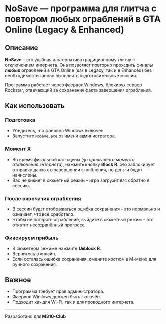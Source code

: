 # NoSave — программа для глитча с повтором любых ограблений в GTA Online (Legacy & Enhanced)

## Описание
**NoSave** – это удобная альтернатива традиционному глитчу с отключением интернета. Она позволяет повторно проходить финалы **любых** ограблений в GTA Online (как в Legacy, так и в Enhanced) без необходимости заново выполнять подготовительные миссии.

Программа работает через фаервол Windows, блокируя сервер Rockstar, отвечающий за сохранение факта завершения ограбления.

## Как использовать
### Подготовка
- Убедитесь, что фаервол Windows включён.
- Запустите `NoSave.exe` от имени администратора.

### Момент X
- Во время финальной кат-сцены (*до привычного момента отключения интернета*), нажмите кнопку **Block R**. Это заблокирует отправку данных о завершении ограбления, но деньги будут начислены.
- Вас не кикнет в сюжетный режим – игра загрузит вас обратно в сессию.

### После окончания ограбления
- В сессии будет отображаться ошибка сохранения – это нормально и означает, что всё сработало.
- Чтобы не потерять ограбление, выйдите в сюжетный режим – это откатит несохранённый прогресс.

### Фиксируем прибыль
- В сюжетном режиме нажмите **Unblock R**.
- Вернитесь в онлайн.
- Если осталась ошибка сохранения, смените костюм в М-меню для ручного сохранения.

## Важное
- Программа требует прав администратора.
- Фаервол Windows должен быть включён.
- Подходит как для Wi-Fi, так и для проводного интернета.

---
Разработано для **M310-Club**
